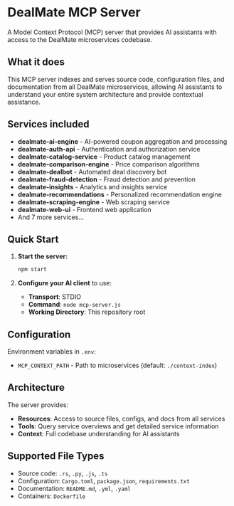# DealMate MCP Server

A Model Context Protocol (MCP) server that provides AI assistants with access to the DealMate microservices codebase.

## What it does

This MCP server indexes and serves source code, configuration files, and documentation from all DealMate microservices, allowing AI assistants to understand your entire system architecture and provide contextual assistance.

## Services included

- **dealmate-ai-engine** - AI-powered coupon aggregation and processing
- **dealmate-auth-api** - Authentication and authorization service
- **dealmate-catalog-service** - Product catalog management
- **dealmate-comparison-engine** - Price comparison algorithms
- **dealmate-dealbot** - Automated deal discovery bot
- **dealmate-fraud-detection** - Fraud detection and prevention
- **dealmate-insights** - Analytics and insights service
- **dealmate-recommendations** - Personalized recommendation engine
- **dealmate-scraping-engine** - Web scraping service
- **dealmate-web-ui** - Frontend web application
- And 7 more services...

## Quick Start

1. **Start the server:**
   ```bash
   npm start
   ```

2. **Configure your AI client** to use:
   - **Transport**: STDIO
   - **Command**: `node mcp-server.js`
   - **Working Directory**: This repository root

## Configuration

Environment variables in `.env`:
- `MCP_CONTEXT_PATH` - Path to microservices (default: `./context-index`)

## Architecture

The server provides:
- **Resources**: Access to source files, configs, and docs from all services
- **Tools**: Query service overviews and get detailed service information
- **Context**: Full codebase understanding for AI assistants

## Supported File Types

- Source code: `.rs`, `.py`, `.js`, `.ts`
- Configuration: `Cargo.toml`, `package.json`, `requirements.txt`
- Documentation: `README.md`, `.yml`, `.yaml`
- Containers: `Dockerfile`